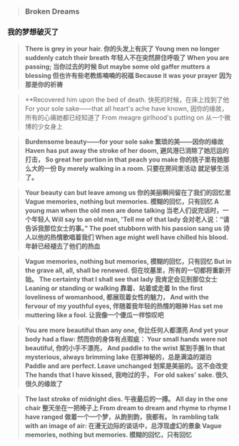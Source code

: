 > ### Broken Dreams
### 我的梦想破灭了

> **There is grey in your hair.
你的头发上有灰了
Young men no longer suddenly catch their breath
年轻人不在突然屏住呼吸了
When you are passing;
当你过去的时候
But maybe some old gaffer mutters a blessing 
但也许有些老教练喃喃的祝福
Because it was your prayer
因为那是你的祈祷**

> **Recovered him upon the bed of death.
快死的时候，在床上找到了他
For your sole sake——that all heart's ache have known,
因你的缘故，所有的心痛她都已经知道了
From meagre girlhood's putting on 
从一个微博的少女身上

> **Burdensome beauty——for your sole sake
繁琐的美——因你的缘故
Haven has put away the stroke of her doom,
避风港已消除了她厄运的打击，
So great her portion in that peach you make
你的桃子里有她那么大的一份
By merely walking in a room.
只要在房间里活动 就足够生活了。**

> **Your beauty can but leave among us
你的美丽瞬间留在了我们的回忆里
Vague memories, nothing but memories.
模糊的回忆，只有回忆
A young man when the old men are done talking
当老人们说完话时，一个年轻人
Will say to an old man, 'Tell me of that lady
会对老人说：“请告诉我那位女士的事。”
The poet stubborn with his passion sang us 
诗人以他的热情歌唱着我们
When age might well have chilled his blood.
年龄已经褪去了他们的热血**

> **Vague memories, nothing but memories,
模糊的回忆，只有回忆
But in the grave all, all, shall be renewed.
但在坟墓里，所有的一切都将重新开始。
The certainty that I shall see that lady
我肯定会见到那位女士
Leaning or standing or walking
靠着、站着或走着
In the first loveliness of womanhood,
都展现着女性的魅力，
And with the fervour of my youthful eyes,
伴随着我年轻的热情的眼神
Has set me muttering like a fool.
让我像一个傻瓜一样惊叹吧**

> **You are more beautiful than any one,
你比任何人都漂亮
And yet your body had a flaw:
然而你的身体有点瑕疵：
Your small hands were not beautiful,
你的小手不漂亮，
And paddle to the wrist
桨到手腕
In that mysterious, always brimming lake 
在那神秘的，总是满溢的湖泊
Paddle and are perfect. Leave unchanged
划桨是美丽的。这不会改变
The hands that I have kissed,
我吻过的手，
For old sakes' sake.
很久很久的缘故了**

> **The last stroke of midnight dies.
午夜最后的一搏。
All day in the one chair
整天坐在一把椅子上
From dream to dream and rhyme to rhyme I have ranged
做着一个一个梦，从韵到韵，我都有。
In rambling talk with an image of air:
在漫无边际的谈话中，总浮现虚幻的景象
Vague memories, nothing but memories.
模糊的回忆，只有回忆**
